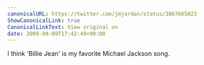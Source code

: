 ```yaml
---
canonicalURL: https://twitter.com/jmjordan/status/3867665023
ShowCanonicalLink: true
CanonicalLinkText: View original on
date: 2009-09-09T17:42:49+00:00
---
```

I think 'Billie Jean' is my favorite Michael Jackson song.